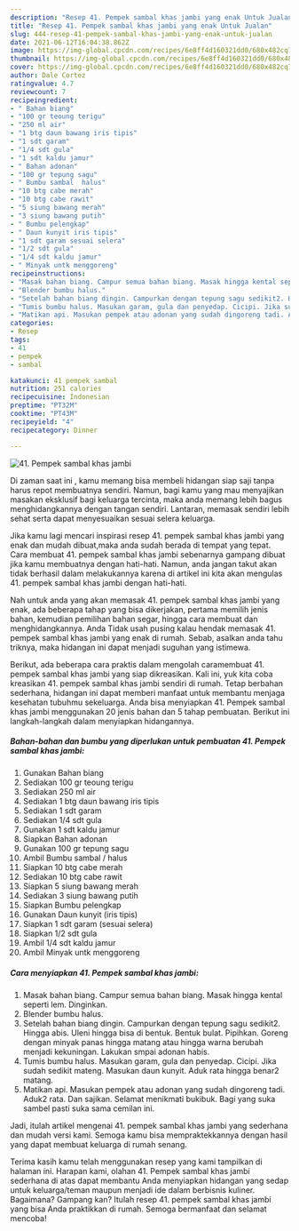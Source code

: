 ```yaml
---
description: "Resep 41. Pempek sambal khas jambi yang enak Untuk Jualan"
title: "Resep 41. Pempek sambal khas jambi yang enak Untuk Jualan"
slug: 444-resep-41-pempek-sambal-khas-jambi-yang-enak-untuk-jualan
date: 2021-06-12T16:04:38.862Z
image: https://img-global.cpcdn.com/recipes/6e8ff4d160321dd0/680x482cq70/41-pempek-sambal-khas-jambi-foto-resep-utama.jpg
thumbnail: https://img-global.cpcdn.com/recipes/6e8ff4d160321dd0/680x482cq70/41-pempek-sambal-khas-jambi-foto-resep-utama.jpg
cover: https://img-global.cpcdn.com/recipes/6e8ff4d160321dd0/680x482cq70/41-pempek-sambal-khas-jambi-foto-resep-utama.jpg
author: Dale Cortez
ratingvalue: 4.7
reviewcount: 7
recipeingredient:
- " Bahan biang"
- "100 gr teoung terigu"
- "250 ml air"
- "1 btg daun bawang iris tipis"
- "1 sdt garam"
- "1/4 sdt gula"
- "1 sdt kaldu jamur"
- " Bahan adonan"
- "100 gr tepung sagu"
- " Bumbu sambal  halus"
- "10 btg cabe merah"
- "10 btg cabe rawit"
- "5 siung bawang merah"
- "3 siung bawang putih"
- " Bumbu pelengkap"
- " Daun kunyit iris tipis"
- "1 sdt garam sesuai selera"
- "1/2 sdt gula"
- "1/4 sdt kaldu jamur"
- " Minyak untk menggoreng"
recipeinstructions:
- "Masak bahan biang. Campur semua bahan biang. Masak hingga kental seperti lem. Dinginkan."
- "Blender bumbu halus."
- "Setelah bahan biang dingin. Campurkan dengan tepung sagu sedikit2. Hingga abis. Uleni hingga bisa di bentuk. Bentuk bulat. Pipihkan. Goreng dengan minyak panas hingga matang atau hingga warna berubah menjadi kekuningan. Lakukan smpai adonan habis."
- "Tumis bumbu halus. Masukan garam, gula dan penyedap. Cicipi. Jika sudah sedikit mateng. Masukan daun kunyit. Aduk rata hingga benar2 matang."
- "Matikan api. Masukan pempek atau adonan yang sudah dingoreng tadi. Aduk2 rata. Dan sajikan. Selamat menikmati bukibuk. Bagi yang suka sambel pasti suka sama cemilan ini."
categories:
- Resep
tags:
- 41
- pempek
- sambal

katakunci: 41 pempek sambal 
nutrition: 251 calories
recipecuisine: Indonesian
preptime: "PT32M"
cooktime: "PT43M"
recipeyield: "4"
recipecategory: Dinner

---
```



![41. Pempek sambal khas jambi](https://img-global.cpcdn.com/recipes/6e8ff4d160321dd0/680x482cq70/41-pempek-sambal-khas-jambi-foto-resep-utama.jpg)

Di zaman  saat ini , kamu memang bisa membeli hidangan siap saji tanpa harus repot membuatnya sendiri. Namun, bagi kamu yang mau menyajikan masakan eksklusif bagi keluarga tercinta, maka anda memang lebih bagus menghidangkannya dengan tangan sendiri. Lantaran, memasak sendiri lebih sehat serta dapat menyesuaikan sesuai selera keluarga.

Jika kamu lagi mencari inspirasi resep 41. pempek sambal khas jambi yang enak dan mudah dibuat,maka anda sudah berada di tempat yang tepat. Cara membuat 41. pempek sambal khas jambi  sebenarnya gampang dibuat jika kamu membuatnya dengan hati-hati. Namun, anda jangan takut akan tidak berhasil dalam melakukannya 
karena di artikel ini kita akan mengulas 41. pempek sambal khas jambi dengan hati-hati.  



Nah untuk anda yang akan memasak 41. pempek sambal khas jambi yang enak, ada beberapa tahap yang bisa dikerjakan, pertama memilih jenis bahan, kemudian pemilihan bahan segar, hingga cara membuat dan menghidangkannya. Anda Tidak usah pusing kalau hendak memasak 41. pempek sambal khas jambi yang enak di rumah. Sebab, asalkan anda  tahu triknya, maka hidangan ini dapat menjadi suguhan yang istimewa.

Berikut, ada beberapa cara praktis  dalam mengolah caramembuat 41. pempek sambal khas jambi yang siap dikreasikan. Kali ini, yuk kita coba kreasikan 41. pempek sambal khas jambi sendiri di rumah. Tetap berbahan sederhana, hidangan ini dapat memberi manfaat untuk membantu menjaga kesehatan tubuhmu sekeluarga. Anda bisa menyiapkan 41. Pempek sambal khas jambi menggunakan 20 jenis bahan dan 5 tahap pembuatan. Berikut ini langkah-langkah dalam menyiapkan hidangannya.

<!--inarticleads1-->

##### Bahan-bahan dan bumbu yang diperlukan untuk pembuatan 41. Pempek sambal khas jambi:

1. Gunakan  Bahan biang
1. Sediakan 100 gr teoung terigu
1. Sediakan 250 ml air
1. Sediakan 1 btg daun bawang iris tipis
1. Sediakan 1 sdt garam
1. Sediakan 1/4 sdt gula
1. Gunakan 1 sdt kaldu jamur
1. Siapkan  Bahan adonan
1. Gunakan 100 gr tepung sagu
1. Ambil  Bumbu sambal / halus
1. Siapkan 10 btg cabe merah
1. Sediakan 10 btg cabe rawit
1. Siapkan 5 siung bawang merah
1. Sediakan 3 siung bawang putih
1. Siapkan  Bumbu pelengkap
1. Gunakan  Daun kunyit (iris tipis)
1. Siapkan 1 sdt garam (sesuai selera)
1. Siapkan 1/2 sdt gula
1. Ambil 1/4 sdt kaldu jamur
1. Ambil  Minyak untk menggoreng




<!--inarticleads2-->

##### Cara menyiapkan 41. Pempek sambal khas jambi:

1. Masak bahan biang. Campur semua bahan biang. Masak hingga kental seperti lem. Dinginkan.
1. Blender bumbu halus.
1. Setelah bahan biang dingin. Campurkan dengan tepung sagu sedikit2. Hingga abis. Uleni hingga bisa di bentuk. Bentuk bulat. Pipihkan. Goreng dengan minyak panas hingga matang atau hingga warna berubah menjadi kekuningan. Lakukan smpai adonan habis.
1. Tumis bumbu halus. Masukan garam, gula dan penyedap. Cicipi. Jika sudah sedikit mateng. Masukan daun kunyit. Aduk rata hingga benar2 matang.
1. Matikan api. Masukan pempek atau adonan yang sudah dingoreng tadi. Aduk2 rata. Dan sajikan. Selamat menikmati bukibuk. Bagi yang suka sambel pasti suka sama cemilan ini.




Jadi, itulah artikel mengenai  41. pempek sambal khas jambi  yang sederhana dan mudah versi kami. Semoga kamu bisa mempraktekkannya dengan hasil yang dapat membuat keluarga di rumah senang. 

Terima kasih kamu telah menggunakan resep yang kami tampilkan di halaman ini. Harapan kami, olahan  41. Pempek sambal khas jambi sederhana di atas dapat membantu Anda menyiapkan hidangan yang sedap untuk keluarga/teman maupun menjadi ide dalam berbisnis kuliner. Bagaimana? Gampang kan? Itulah resep 41. pempek sambal khas jambi yang bisa Anda praktikkan di rumah. Semoga bermanfaat dan selamat mencoba!

